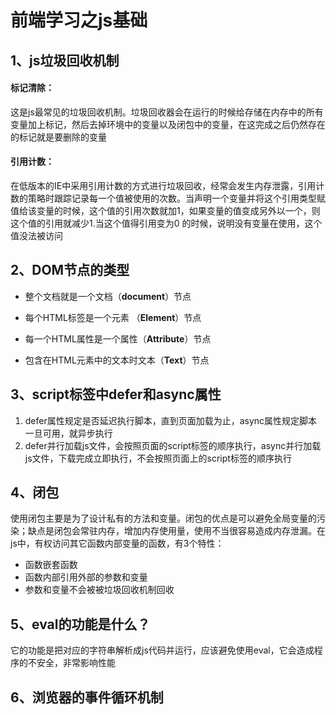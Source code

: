 # 								前端学习之js基础

## 1、js垃圾回收机制

#### 标记清除：

这是js最常见的垃圾回收机制。垃圾回收器会在运行的时候给存储在内存中的所有变量加上标记，然后去掉环境中的变量以及闭包中的变量，在这完成之后仍然存在的标记就是要删除的变量

#### 引用计数：

在低版本的IE中采用引用计数的方式进行垃圾回收，经常会发生内存泄露，引用计数的策略时跟踪记录每一个值被使用的次数。当声明一个变量并将这个引用类型赋值给该变量的时候，这个值的引用次数就加1，如果变量的值变成另外以一个，则这个值的引用就减少1.当这个值得引用变为0 的时候，说明没有变量在使用，这个值没法被访问

## 2、DOM节点的类型

* 整个文档就是一个文档（**document**）节点

* 每个HTML标签是一个元素 （**Element**）节点

* 每一个HTML属性是一个属性（**Attribute**）节点

* 包含在HTML元素中的文本时文本（**Text**）节点

  

## 3、script标签中defer和async属性

1. defer属性规定是否延迟执行脚本，直到页面加载为止，async属性规定脚本一旦可用，就异步执行
2. defer并行加载js文件，会按照页面的script标签的顺序执行，async并行加载js文件，下载完成立即执行，不会按照页面上的script标签的顺序执行

## 4、闭包

使用闭包主要是为了设计私有的方法和变量。闭包的优点是可以避免全局变量的污染；缺点是闭包会常驻内存，增加内存使用量，使用不当很容易造成内存泄漏。在js中，有权访问其它函数内部变量的函数，有3个特性：

* 函数嵌套函数
* 函数内部引用外部的参数和变量
* 参数和变量不会被被垃圾回收机制回收

## 5、eval的功能是什么？

它的功能是把对应的字符串解析成js代码并运行，应该避免使用eval，它会造成程序的不安全，非常影响性能

## 6、浏览器的事件循环机制

